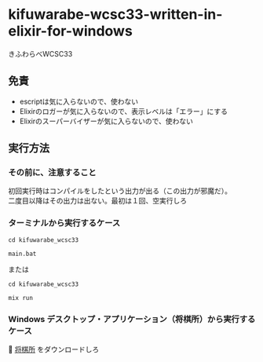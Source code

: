 # kifuwarabe-wcsc33-written-in-elixir-for-windows

きふわらべWCSC33

## 免責

* escriptは気に入らないので、使わない
* Elixirのロガーが気に入らないので、表示レベルは「エラー」にする
* Elixirのスーパーバイザーが気に入らないので、使わない

## 実行方法

### その前に、注意すること

初回実行時はコンパイルをしたという出力が出る（この出力が邪魔だ）。  
二度目以降はその出力は出ない。最初は１回、空実行しろ  

### ターミナルから実行するケース

```shell
cd kifuwarabe_wcsc33

main.bat
```

または

```shell
cd kifuwarabe_wcsc33

mix run
```

### Windows デスクトップ・アプリケーション（将棋所）から実行するケース

📖 [将棋所](http://shogidokoro.starfree.jp/) をダウンロードしろ  
